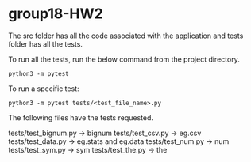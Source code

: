 # group18-HW2

The src folder has all the code associated with the application and tests folder has all the tests.

To run all the tests, run the below command from the project directory.

```
python3 -m pytest
```

To run a specific test:

```
python3 -m pytest tests/<test_file_name>.py
```

The following files have the tests requested.

tests/test_bignum.py -> bignum
tests/test_csv.py -> eg.csv
tests/test_data.py -> eg.stats and eg.data
tests/test_num.py -> num
tests/test_sym.py -> sym
tests/test_the.py -> the

